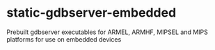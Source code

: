 # static-gdbserver-embedded
Prebuilt gdbserver executables for ARMEL, ARMHF, MIPSEL and MIPS platforms for use on embedded devices

